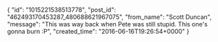  {
   "id": "1015221538513778",
   "post_id": "462493170453287_480688621967075",
   "from_name": "Scott Duncan",
   "message": "This was way back when Pete was still stupid. This one's gonna burn :P",
   "created_time": "2016-06-16T19:26:54+0000"
 }
